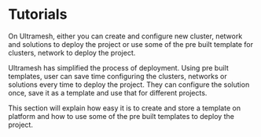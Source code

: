 # Tutorials

On Ultramesh, either you can create and configure new cluster, network and solutions to deploy the project or use some of the pre built template for clusters, network to deploy the project.

Ultramesh has simplified the process of deployment. Using pre built templates, user can save time configuring the clusters, networks or solutions every time to deploy the project. They can configure the solution once, save it as a template and use that for different projects. 

This section will explain how easy it is to create and store a template on platform and how to use some of the pre built templates to deploy the project. 


